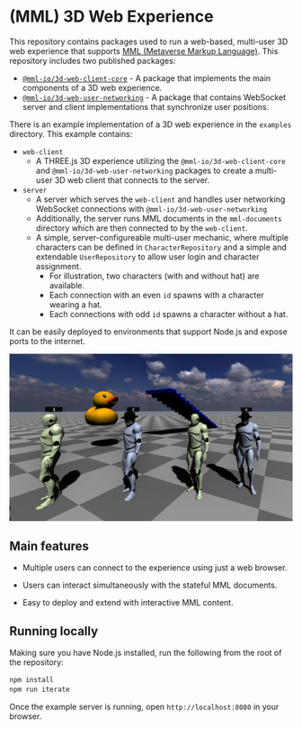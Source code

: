 # (MML) 3D Web Experience

This repository contains packages used to run a web-based, multi-user 3D web experience that
supports [MML (Metaverse Markup Language)](https://mml.io/). This repository includes two published
packages:

- [`@mml-io/3d-web-client-core`](./packages/3d-web-client-core) - A package that implements the main
  components of a 3D web experience.
- [`@mml-io/3d-web-user-networking`](./packages/3d-web-user-networking) - A package that contains
  WebSocket server and client implementations that synchronize user positions.

There is an example implementation of a 3D web experience in the `examples` directory. This example
contains:

- `web-client`
  - A THREE.js 3D experience utilizing the `@mml-io/3d-web-client-core` and
    `@mml-io/3d-web-user-networking` packages to create a multi-user 3D web client that connects to
    the server.
- `server`
  - A server which serves the `web-client` and handles user networking WebSocket connections with
    `@mml-io/3d-web-user-networking`
  - Additionally, the server runs MML documents in the `mml-documents` directory which are then
    connected to by the `web-client`.
  - A simple, server-configureable multi-user mechanic, where multiple characters can be defined in `CharacterRepository` and a simple and extendable `UserRepository` to allow user login and character assignment. 
    - For illustration, two characters (with and without hat) are available. 
    - Each connection with an even `id` spawns with a character wearing a hat.
    - Each connections with odd `id` spawns a character without a hat.

It can be easily deployed to environments that support Node.js and expose ports to the internet.

<img src="./playground.jpg">

## Main features

- Multiple users can connect to the experience using just a web browser.

- Users can interact simultaneously with the stateful MML documents.

- Easy to deploy and extend with interactive MML content.

## Running locally

Making sure you have Node.js installed, run the following from the root of the repository:

```bash
npm install
npm run iterate
```

Once the example server is running, open `http://localhost:8080` in your browser.
